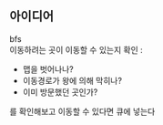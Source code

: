 ## 아이디어
bfs  
이동하려는 곳이 이동할 수 있는지 확인 :  
 - 맵을 벗어나나?  
 - 이동경로가 왕에 의해 막히나?  
 - 이미 방문했던 곳인가?  
  
를 확인해보고 이동할 수 있다면 큐에 넣는다  

